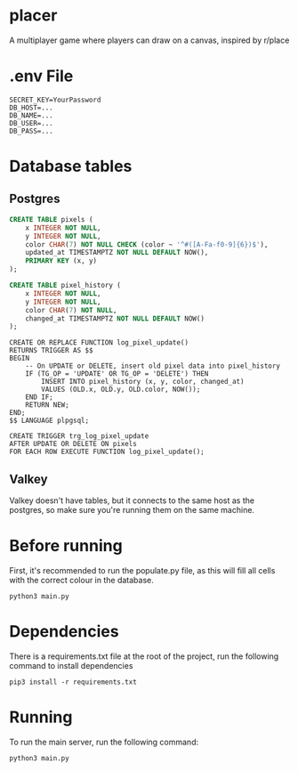 # placer
A multiplayer game where players can draw on a canvas, inspired by r/place

# .env File
```env
SECRET_KEY=YourPassword
DB_HOST=...
DB_NAME=...
DB_USER=...
DB_PASS=...
```

# Database tables
## Postgres
```sql
CREATE TABLE pixels (
    x INTEGER NOT NULL,
    y INTEGER NOT NULL,
    color CHAR(7) NOT NULL CHECK (color ~ '^#([A-Fa-f0-9]{6})$'),
    updated_at TIMESTAMPTZ NOT NULL DEFAULT NOW(),
    PRIMARY KEY (x, y)
);
```
```sql
CREATE TABLE pixel_history (
    x INTEGER NOT NULL,
    y INTEGER NOT NULL,
    color CHAR(7) NOT NULL,
    changed_at TIMESTAMPTZ NOT NULL DEFAULT NOW()
);
```
```
CREATE OR REPLACE FUNCTION log_pixel_update() 
RETURNS TRIGGER AS $$
BEGIN
    -- On UPDATE or DELETE, insert old pixel data into pixel_history
    IF (TG_OP = 'UPDATE' OR TG_OP = 'DELETE') THEN
        INSERT INTO pixel_history (x, y, color, changed_at)
        VALUES (OLD.x, OLD.y, OLD.color, NOW());
    END IF;
    RETURN NEW;
END;
$$ LANGUAGE plpgsql;
```
```
CREATE TRIGGER trg_log_pixel_update
AFTER UPDATE OR DELETE ON pixels
FOR EACH ROW EXECUTE FUNCTION log_pixel_update();
```
## Valkey
Valkey doesn't have tables, but it connects to the same host as the postgres, so make sure you're running them on the same machine.

# Before running
First, it's recommended to run the populate.py file, as this will fill all cells with the correct colour in the database.
```
python3 main.py
```

# Dependencies
There is a requirements.txt file at the root of the project, run the following command to install dependencies
```
pip3 install -r requirements.txt
```
# Running
To run the main server, run the following command:
```
python3 main.py
```